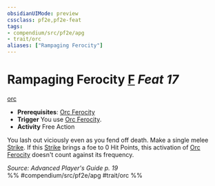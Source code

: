 ```yaml
---
obsidianUIMode: preview
cssclass: pf2e,pf2e-feat
tags:
- compendium/src/pf2e/apg
- trait/orc
aliases: ["Rampaging Ferocity"]
---
```

# Rampaging Ferocity  [F](../../rules/core-rulebook/chapter-9-playing-the-game.md#Actions "Free Action") *Feat 17*  
[orc](../../rules/traits/orc.md)  

- **Prerequisites**: [Orc Ferocity](orc-ferocity.md)
- **Trigger** You use [Orc Ferocity](orc-ferocity.md).
- **Activity** Free Action

You lash out viciously even as you fend off death. Make a single melee [Strike](../../rules/actions/strike.md). If this [Strike](../../rules/actions/strike.md) brings a foe to 0 Hit Points, this activation of [Orc Ferocity](orc-ferocity.md) doesn't count against its frequency.

*Source: Advanced Player's Guide p. 19*  
%% #compendium/src/pf2e/apg #trait/orc %%